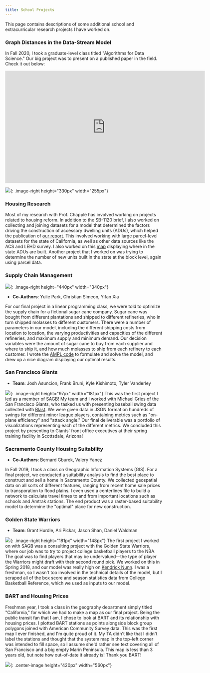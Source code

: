```yaml
---
title: School Projects
---
```


This page contains descriptions of some additional school and extracurricular research projects I have worked on.

### **Graph Distances in the Data-Stream Model**

In Fall 2020, I took a graduate-level class titled "Algorithms for Data Science." Our big project was to present on a published paper in the field. Check it out below:

<p align="center"><iframe width="640" height="360" src="https://www.youtube.com/embed/5qIfIXuYnso" frameborder="0" allowfullscreen align="center"></iframe></p>


![](/assets/adu_state_zip.png){: .image-right height="330px" width="255px"}
### **Housing Research**

Most of my research with Prof. Chapple has involved working on projects related to housing reform. In addition to the SB-1120 brief, I also worked on collecting and joining datasets for a model that determined the factors driving the construction of accessory dwelling units (ADUs), which helped the publication of [our report](https://www.aducalifornia.org/wp-content/uploads/2020/10/ADU-Progress-in-California-Report-October-Version.pdf). This involved working with large parcel-level datasets for the state of California, as well as other data sources like the ACS and LEHD survey. I also worked on this [map](https://www.aducalifornia.org/) displaying where in the state ADUs are built. Another project that I worked on was trying to determine the number of new units built in the state at the block level, again using parcel data.


### **Supply Chain Management**
![](/assets/162_graph.png){: .image-right height="440px" width="340px"}
- **Co-Authors**: Yulie Park, Christian Simeon, Yifan Xia

For our final project in a linear programming class, we were told to optimize the supply chain for a fictional sugar cane company. Sugar cane was bought from different plantations and shipped to different refineries, who in turn shipped molasses to different customers. There were a number of parameters in our model, including the different shipping costs from location to location, the varying productivities and capacities of the different refineries, and maximum supply and minimum demand. Our decision variables were the amount of sugar cane to buy from each supplier and where to ship it, and how much molasses to ship from each refinery to each customer. I wrote the [AMPL code](/assets/162_ampl.mod.txt) to formulate and solve the model, and drew up a nice diagram displaying our optimal results.


### **San Francisco Giants**
- **Team**: Josh Asuncion, Frank Bruni, Kyle Kishimoto, Tyler Vanderley

![](https://content.sportslogos.net/logos/54/74/full/cpqj6up5bvgpoedg5fwsk20ve.png){: .image-right height="97px" width="181px"}
This was the first project I led as a member of [SAGB](https://sportsanalytics.berkeley.edu/)! My team and I worked with Michael Gries of the San Francisco Giants, who tasked us with presenting baseball swing data collected with [Blast](https://blastmotion.com/). We were given data in JSON format on hundreds of swings for different minor league players, containing metrics such as "on-plane efficiency" and "attack angle." Our final deliverable was a portfolio of visualizations representing each of the different metrics. We concluded this project by presenting to Giants' front office executives at their spring training facility in Scottsdale, Arizona!


### **Sacramento County Housing Suitability**
- **Co-Authors**: Bernard Gburek, Valery Yanez

In Fall 2019, I took a class on Geographic Information Systems (GIS). For a final project, we conducted a suitability analysis to find the best place to construct and sell a home in Sacramento County. We collected geospatial data on all sorts of different features, ranging from recent home sale prices to transporation to flood plains. I even used a centerlines file to build a network to calculate travel times to and from important locations such as schools and Amtrak stations. The end product was a raster-based suitability model to determine the "optimal" place for new construction.


### **Golden State Warriors**
- **Team**: Grant Hurdle, Ari Pickar, Jason Shan, Daniel Waldman

![](https://content.sportslogos.net/logos/6/235/full/qhhir6fj8zp30f33s7sfb4yw0.png){: .image-right height="181px" width="148px"}
The first project I worked on with SAGB was a consulting project with the Golden State Warriors, where our job was to try to project college basketball players to the NBA. The goal was to find players that may be undervalued—the type of player the Warriors might draft with their second round pick. We worked on this in Spring 2018, and our model was really high on [Kendrick Nunn](https://www.basketball-reference.com/players/n/nunnke01.html). I was a freshman, so I wasn't too involved in the technical details of the model, but I scraped all of the box score and season statistics data from College Basketball Reference, which we used as inputs to our model.


### **BART and Housing Prices**

Freshman year, I took a class in the geography department simply titled "California," for which we had to make a map as our final project. Being the public transit fan that I am, I chose to look at BART and its relationship with housing prices. I plotted BART stations as points alongside block group polygons joined with American Community Survey data. This was the first map I ever finished, and I'm quite proud of it. My TA didn't like that I didn't label the stations and thought that the system map in the top-left corner was intended to fill space, so I assume she'd rather see text covering all of San Francisco and a big empty Marin Peninsula. This map is less than 3 years old, but note how out-of-date it already is! Thank you BART!

![](/assets/maps/50ac.png){: .center-image height="420px" width="560px"}
